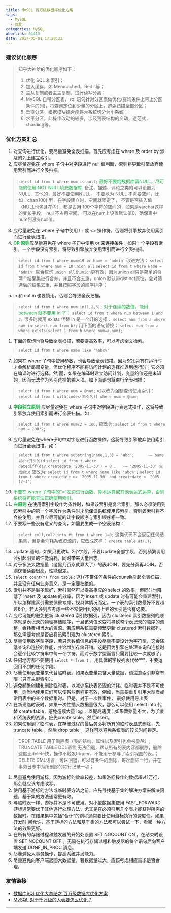 ```yaml
---
title: MySQL 百万级数据库优化方案
tags:
  - MySQL
  - 优化
categories: MySQL
abbrlink: 64413
date: 2017-05-01 17:28:22
---
```


### 建议优化顺序

> 知乎大神给的优化顺序如下：
>
> 1. 优化 SQL 和索引；
> 2. 加入缓存，如 Memcached，Redis等；
> 3. 主从复制或者主主复制，进行读写分离；
> 4. MySQL 自带分区表，sql 语句针对分区表做优化(查询条件上带上分区条件的列)，将查询定位到少量的分区上，避免扫描全部分区；
> 5. 垂直分区，根据模块耦合度将大系统切分为小系统；
> 6. 水平分区，此操作改动的较多，涉及到表结构的变动，逆范式，sharding等。

### 优化方案汇总

1. 对查询进行优化，要尽量避免全表扫描，首先应考虑在 where 及 order by 涉及的列上建立索引。
2. 应尽量避免在 where 子句中对字段进行 null 值判断，否则将导致引擎放弃使用索引而进行全表扫描。
> `select id from t where num is null;`
> <span style="color:#22b14c">最好不要给数据库留NULL，尽可能的使用 NOT NULL填充数据库.</span>
> 备注、描述、评论之类的可以设置为 NULL，其他的，最好不要使用NULL。
> 不要以为 NULL 不需要空间，比如：char(100) 型，在字段建立时，空间就固定了， 不管是否插入值（NULL也包含在内），都是占用 100个字符的空间的，如果是varchar这样的变长字段， null 不占用空间。
> 可以在num上设置默认值0，确保表中num列没有null值。
3. 应尽量避免在 where 子句中使用 != 或 <> 操作符，否则将引擎放弃使用索引而进行全表扫描。
4. <span style="color:#22b14c">**OR 原则**</span>应尽量避免在 where 子句中使用 or 来连接条件，如果一个字段有索引，一个字段没有索引，将导致引擎放弃使用索引而进行全表扫描。
> `select id from t where num=10 or Name = 'admin'`
> 改进方法：
> `select id from t where num = 10`
> `union all`
> `select id from t where Name = 'admin'`
> 联合查询 `union all`比`union`更有效，因为union all只是简单的将两个结果集进行合并，并且不会去重，union 默认带distinct属性，会对筛选后的结果去重，并且按照字段的顺序排序；
5. in 和 not in 也要慎用，否则会导致全表扫描。

> `select id from t where num in(1,2,3);`
> <span style="color:#22b14c">对于连续的数值，能用 between 就不要用 in 了：</span>
> `select id from t where num between 1 and 3;`
> 很多时候用 exists 代替 in 是一个好的选择：
> `select num from a where num in(select num from b);`
> 用下面的语句替换：
> `select num from a where exists(select 1 from b where num=a.num);`
1. 下面的查询也将导致全表扫描，若要提高效率，可以考虑全文检索。
> `select id from t where name like '%abc%'`
>
7. 如果在 where 子句中使用参数，也会导致全表扫描。因为SQL只有在运行时才会解析局部变量，但优化程序不能将访问计划的选择推迟到运行时；它必须在编译时进行选择。然 而，如果在编译时建立访问计划，变量的值还是未知的，因而无法作为索引选择的输入项。如下面语句将进行全表扫描：
> `select id from t where num = @num;`
> 可以改为强制查询使用索引：
> `select id from t with(index(索引名)) where num = @num;`
8. <span style="color:#22b14c">**字段独立原则**</span> 应尽量避免在 where 子句中对字段进行表达式操作，这将导致引擎放弃使用索引而进行全表扫描。如：
> `select id from t where num/2 = 100;`
> 应改为:
> `select id from t where num = 100*2;`

9. 应尽量避免在where子句中对字段进行函数操作，这将导致引擎放弃使用索引而进行全表扫描。如：
> `select id from t where substring(name,1,3) = 'abc';      -– name以abc开头的id`
> `select id from t where datediff(day,createdate,'2005-11-30') = 0 ;   -– '2005-11-30' 生成的id`
> 应改为:
> `select id from t where name like 'abc%';`
> `select id from t where createdate >= '2005-11-30' and createdate < '2005-12-1';`
10. <span style="color:#22b14c">不要在 where 子句中的“=”左边进行函数、算术运算或其他表达式运算，否则系统将可能无法正确使用索引。
11. <span style="color:#22b14c">**左原则**</span> 在使用索引字段作为条件时，如果该索引是复合索引，那么必须使用到该索引中的第一个字段作为条件时才能保证系统使用该索引，否则该索引将不会被使用，并且应尽可能的让字段顺序与索引顺序相一致。
12. 不要写一些没有意义的查询，如需要生成一个空表结构：
> `select col1,col2 into #t from t where 1=0;`
> 这类代码不会返回任何结果集，但是会消耗系统资源的，应改成这样：
> `create table #t(…);`

13. Update 语句，如果只更改1、2个字段，不要Update全部字段，否则频繁调用会引起明显的性能消耗，同时带来大量日志。
14. 对于多张大数据量（这里几百条就算大了）的表JOIN，要先分页再JOIN，否则逻辑读会很高，性能很差。
15. `select count(*) from table；`这样不带任何条件的count会引起全表扫描，并且没有任何业务意义，是一定要杜绝的。
16. 索引并不是越多越好，索引固然可以提高相应的 select 的效率，但同时也降低了 insert 及 update 的效率，因为 insert 或 update 时有可能会重建索引，所以怎样建索引需要慎重考虑，视具体情况而定。一个表的索引数最好不要超过6个，若太多则应考虑一些不常使用到的列上建的索引是否有必要。
17. 应尽可能的避免更新 clustered 索引数据列，因为 clustered 索引数据列的顺序就是表记录的物理存储顺序，一旦该列值改变将导致整个表记录的顺序的调整，会耗费相当大的资源。若应用系统需要频繁更新 clustered 索引数据列，那么需要考虑是否应将该索引建为 clustered 索引。
18. 尽量使用数字型字段，若只含数值信息的字段尽量不要设计为字符型，这会降低查询和连接的性能，并会增加存储开销。这是因为引擎在处理查询和连接时会逐个比较字符串中每一个字符，而对于数字型而言只需要比较一次就够了。
19. 任何地方都不要使用 `select * from t` ，用具体的字段列表代替“*”，不要返回用不到的任何字段。
20. 尽量使用表变量来代替临时表。如果表变量包含大量数据，请注意索引非常有限（只有主键索引）。
21. 避免频繁创建和删除临时表，以减少系统表资源的消耗。临时表并不是不可使用，适当地使用它们可以使某些例程更有效，例如，当需要重复引用大型表或常用表中的某个数据集时。但是，对于一次性事件， 最好使用导出表
22. 在新建临时表时，如果一次性插入数据量很大，那么可以使用 select into 代替 create table，避免造成大量 log ，以提高速度；如果数据量不大，为了缓和系统表的资源，应先create table，然后insert。
23. 如果使用到了临时表，在存储过程的最后务必将所有的临时表显式删除，先 truncate table ，然后 drop table ，这样可以避免系统表的较长时间锁定。

> DROP TABLE 用于删除表（表的结构、属性以及索引也会被删除）;
> TRUNCATE TABLE DDL语言,无法回退，默认所有的表内容都删除，删除速度比delete快，操作不触发trigger，不能用于参与了索引视图的表。；
> DELETE DML语言，可以回退，可以有条件的删除，每次删除一行，并在事务日志中为所删除的每行记录一项；

1. 尽量避免使用游标，因为游标的效率较差，如果游标操作的数据超过1万行，那么就应该考虑改写。
2. 使用基于游标的方法或临时表方法之前，应先寻找基于集的解决方案来解决问题，基于集的方法通常更有效。
3. 与临时表一样，游标并不是不可使用。对小型数据集使用 FAST_FORWARD 游标通常要优于其他逐行处理方法，尤其是在必须引用几个表才能获得所需的数据时。在结果集中包括“合计”的例程通常要比使用游标执行的速度快。如果开发时 间允许，基于游标的方法和基于集的方法都可以尝试一下，看哪一种方法的效果更好。
4. 在所有的存储过程和触发器的开始处设置 SET NOCOUNT ON ，在结束时设置 SET NOCOUNT OFF 。无需在执行存储过程和触发器的每个语句后向客户端发送 DONE_IN_PROC 消息。
5. 尽量避免大事务操作，提高系统并发能力。
6. 尽量避免向客户端返回大数据量，若数据量过大，应该考虑相应需求是否合理。

### 友情链接

- [数据库SQL优化大总结之 百万级数据库优化方案](http://www.cnblogs.com/yunfeifei/p/3850440.html)
- [MySQL 对于千万级的大表要怎么优化？](https://www.zhihu.com/question/19719997)

---
